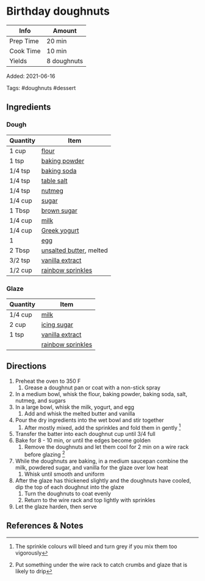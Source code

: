 # Birthday doughnuts

| Info      | Amount      |
| --------- | ----------- |
| Prep Time | 20 min      |
| Cook Time | 10 min      |
| Yields    | 8 doughnuts |

Added: 2021-06-16

Tags: #doughnuts #dessert

## Ingredients

### Dough

| Quantity | Item                                                  |
| -------- | ----------------------------------------------------- |
| 1 cup    | [flour](../_ingredients/flour.md)                     |
| 1 tsp    | [baking powder](../_ingredients/baking-powder.md)     |
| 1/4 tsp  | [baking soda](../_ingredients/baking-soda.md)         |
| 1/4 tsp  | [table salt](../_ingredients/table-salt.md)           |
| 1/4 tsp  | [nutmeg](../_ingredients/nutmeg.md)                   |
| 1/4 cup  | [sugar](../_ingredients/sugar.md)                     |
| 1 Tbsp   | [brown sugar](../_ingredients/brown-sugar.md)         |
| 1/4 cup  | [milk](../_ingredients/milk.md)                       |
| 1/4 cup  | [Greek yogurt](../_ingredients/greek-yogurt.md)       |
| 1        | [egg](../_ingredients/egg.md)                         |
| 2 Tbsp   | [unsalted butter](../_ingredients/butter.md), melted  |
| 3/2 tsp  | [vanilla extract](../_ingredients/vanilla-extract.md) |
| 1/2 cup  | [rainbow sprinkles](../_ingredients/sprinkles.md)     |

### Glaze

| Quantity | Item                                                  |
| -------- | ----------------------------------------------------- |
| 1/4 cup  | [milk](../_ingredients/milk.md)                       |
| 2 cup    | [icing sugar](../_ingredients/icing-sugar.md)         |
| 1 tsp    | [vanilla extract](../_ingredients/vanilla-extract.md) |
|          | [rainbow sprinkles](../_ingredients/sprinkles.md)     |

## Directions

1. Preheat the oven to 350 F
   1. Grease a doughnut pan or coat with a non-stick spray
2. In a medium bowl, whisk the flour, baking powder, baking soda, salt, nutmeg, and sugars
3. In a large bowl, whisk the milk, yogurt, and egg
   1. Add and whisk the melted butter and vanilla
4. Pour the dry ingredients into the wet bowl and stir together
   1. After mostly mixed, add the sprinkles and fold them in gently [^1]
5. Transfer the batter into each doughnut cup until 3/4 full
6. Bake for 8 - 10 min, or until the edges become golden
   1. Remove the doughnuts and let them cool for 2 min on a wire rack before glazing [^2]
7. While the doughnuts are baking, in a medium saucepan combine the milk, powdered sugar, and vanilla for the glaze over low heat
   1. Whisk until smooth and uniform
8. After the glaze has thickened slightly and the doughnuts have cooled, dip the top of each doughnut into the glaze
   1. Turn the doughnuts to coat evenly
   2. Return to the wire rack and top lightly with sprinkles
9. Let the glaze harden, then serve

## References & Notes

[^1]: The sprinkle colours will bleed and turn grey if you mix them too vigorously

[^2]: Put something under the wire rack to catch crumbs and glaze that is likely to drip

[^3]: [Original recipe](https://www.ifyougiveablondeakitchen.com/wprm_print/recipe/9392)

